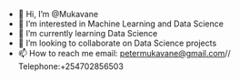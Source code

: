 - 👋 Hi, I’m @Mukavane
- 👀 I’m interested in Machine Learning and Data Science
- 🌱 I’m currently learning Data Science
- 💞️ I’m looking to collaborate on Data Science projects
- 📫 How to reach me email: petermukavane@gmail.com// Telephone:+254702856503

<!---
nextbilionaire/nextbilionaire is a ✨ special ✨ repository because its `README.md` (this file) appears on your GitHub profile.
You can click the Preview link to take a look at your changes.
--->
